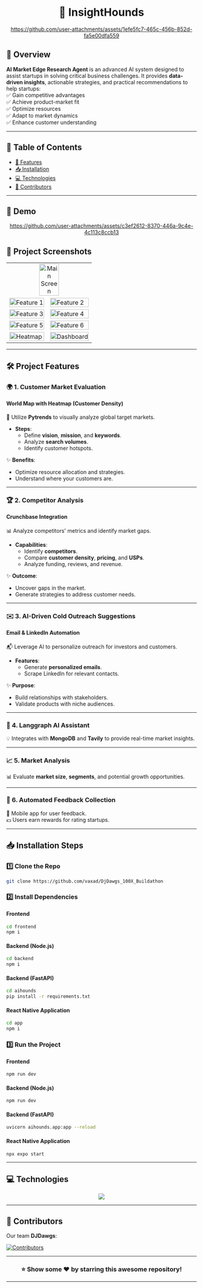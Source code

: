 <h1 align="center" id="title">🐾 InsightHounds </h1>

<div align="center">

https://github.com/user-attachments/assets/1efe5fc7-465c-456b-852d-fa5e00dfa559

</div>

## 🌟 Overview

**AI Market Edge Research Agent** is an advanced AI system designed to assist startups in solving critical business challenges. It provides **data-driven insights**, actionable strategies, and practical recommendations to help startups:  
✅ Gain competitive advantages  
✅ Achieve product-market fit  
✅ Optimize resources  
✅ Adapt to market dynamics  
✅ Enhance customer understanding  

---

## 📜 Table of Contents

- [🚀 Features](#project-features)
- [📥 Installation](#installation)
- [💻 Technologies](#technologies)
- [👥 Contributors](#contributors)

---
<h2>🚀 Demo</h2>

<div align="center">
 


https://github.com/user-attachments/assets/c3ef2612-8370-446a-9c4e-4c113c8ccb13



</div>

## 📸 Project Screenshots

<table>
  <tr>
    <td colspan="2" align="center"><img src="https://github.com/user-attachments/assets/52708d66-1c4b-4a60-85db-0a891e2ba095" alt="Main Screen" width="50%"></td>
  </tr>
  <tr>
    <td><img src="https://github.com/user-attachments/assets/2f0c3233-b0e2-45bf-a3ee-06e2f10615b3" alt="Feature 1" width="100%"></td>
    <td><img src="https://github.com/user-attachments/assets/e94f5a74-4a2c-4bb8-866e-0ac4d530627c" alt="Feature 2" width="100%"></td>
  </tr>
  <tr>
    <td><img src="https://github.com/user-attachments/assets/cf1c6be9-615f-4f8a-b10d-dbc84a15ba68" alt="Feature 3" width="100%"></td>
    <td><img src="https://github.com/user-attachments/assets/a6a426e2-c5d3-44c1-b75e-74b03d3f6463" alt="Feature 4" width="100%"></td>
  </tr>
  <tr>
    <td><img src="https://github.com/user-attachments/assets/b8e3c11e-693b-4781-ad68-e4bb263f8cb5" alt="Feature 5" width="100%"></td>
    <td><img src="https://github.com/user-attachments/assets/ef01b5b7-bb68-4c43-b006-cb8f19c3dddc" alt="Feature 6" width="100%"></td>
  </tr>
  <tr>
    <td><img src="https://github.com/user-attachments/assets/6df4ed34-2193-4047-82f0-310f2dc57032" alt="Heatmap" width="100%"></td>
    <td><img src="https://github.com/user-attachments/assets/45d1d98f-6204-4bca-81ea-24ca3f7164b2" alt="Dashboard" width="100%"></td>
  </tr>
</table>

---

## 🛠️ Project Features

### 🌍 1. Customer Market Evaluation  

#### **World Map with Heatmap (Customer Density)**  
📌 Utilize **Pytrends** to visually analyze global target markets.  

- **Steps**:  
  - Define **vision**, **mission**, and **keywords**.  
  - Analyze **search volumes**.  
  - Identify customer hotspots.  

✨ **Benefits**:  
- Optimize resource allocation and strategies.  
- Understand where your customers are.  

---

### 🏆 2. Competitor Analysis  

#### **Crunchbase Integration**  
📊 Analyze competitors' metrics and identify market gaps.  

- **Capabilities**:  
  - Identify **competitors**.  
  - Compare **customer density**, **pricing**, and **USPs**.  
  - Analyze funding, reviews, and revenue.  

✨ **Outcome**:  
- Uncover gaps in the market.  
- Generate strategies to address customer needs.  

---

### ✉️ 3. AI-Driven Cold Outreach Suggestions  

#### **Email & LinkedIn Automation**  
📬 Leverage AI to personalize outreach for investors and customers.  

- **Features**:  
  - Generate **personalized emails**.  
  - Scrape LinkedIn for relevant contacts.  

✨ **Purpose**:  
- Build relationships with stakeholders.  
- Validate products with niche audiences.  

---

### 🤖 4. Langgraph AI Assistant  

💡 Integrates with **MongoDB** and **Tavily** to provide real-time market insights.  

---

### 📈 5. Market Analysis  

📊 Evaluate **market size**, **segments**, and potential growth opportunities.

---

### 📝 6. Automated Feedback Collection  

📱 Mobile app for user feedback.  
💵 Users earn rewards for rating startups.  

---

## 📥 Installation Steps

### 1️⃣ Clone the Repo

```bash
git clone https://github.com/vaxad/DjDawgs_100X_Buildathon
```

### 2️⃣ Install Dependencies  

#### Frontend  
```bash
cd frontend 
npm i
```

#### Backend (Node.js)  
```bash
cd backend
npm i
```

#### Backend (FastAPI)  
```bash
cd aihounds
pip install -r requirements.txt
```

#### React Native Application  
```bash
cd app
npm i
```

### 3️⃣ Run the Project  

#### Frontend  
```bash
npm run dev
```

#### Backend (Node.js)  
```bash
npm run dev
```

#### Backend (FastAPI)  
```bash
uvicorn aihounds.app:app --reload
```

#### React Native Application  
```bash
npx expo start
```

---

## 💻 Technologies  

<p align="center">
  <a href="https://skillicons.dev">
    <img src="https://skillicons.dev/icons?i=html,css,nextjs,anaconda,nodejs,fastapi,python,mongodb,express,prisma,tailwind,ts,vercel,figma,postman&perline=5" />
  </a>
</p>

---

## 👥 Contributors  

Our team **DJDawgs**:  
<p align="start">
<a  href="https://github.com/vaxad/DJDAWGS_100X_BUILDATHON/graphs/contributors">
  <img src="https://contrib.rocks/image?repo=vaxad/DJDAWGS_100X_BUILDATHON" alt="Contributors"/>
</a>
</p>

---

<div align="center">

### ⭐ Show some ❤️ by starring this awesome repository!

</div>

---
